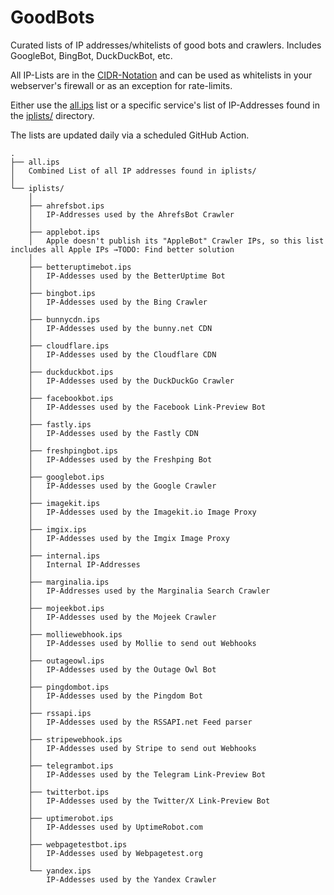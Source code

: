 # GoodBots
Curated lists of IP addresses/whitelists of good bots and crawlers. Includes GoogleBot, BingBot, DuckDuckBot, etc.

All IP-Lists are in the [CIDR-Notation](https://en.wikipedia.org/wiki/Classless_Inter-Domain_Routing) and can be used as whitelists in your webserver's firewall or as an exception for rate-limits.

Either use the [all.ips](all.ips) list or a specific service's list of IP-Addresses found in the [iplists/](iplists/) directory.

The lists are updated daily via a scheduled GitHub Action.
<!-- TODO: Better Readme -->
  
```
.
├── all.ips 
│   Combined List of all IP addresses found in iplists/
│
└── iplists/
    │
    ├── ahrefsbot.ips
    │   IP-Addresses used by the AhrefsBot Crawler
    │   
    ├── applebot.ips
    │   Apple doesn't publish its "AppleBot" Crawler IPs, so this list includes all Apple IPs →TODO: Find better solution
    │   
    ├── betteruptimebot.ips
    │   IP-Addesses used by the BetterUptime Bot
    │   
    ├── bingbot.ips
    │   IP-Addesses used by the Bing Crawler
    │   
    ├── bunnycdn.ips
    │   IP-Addesses used by the bunny.net CDN
    │   
    ├── cloudflare.ips
    │   IP-Addesses used by the Cloudflare CDN
    │   
    ├── duckduckbot.ips
    │   IP-Addesses used by the DuckDuckGo Crawler
    │   
    ├── facebookbot.ips
    │   IP-Addesses used by the Facebook Link-Preview Bot
    │   
    ├── fastly.ips
    │   IP-Addesses used by the Fastly CDN
    │   
    ├── freshpingbot.ips
    │   IP-Addesses used by the Freshping Bot
    │   
    ├── googlebot.ips
    │   IP-Addesses used by the Google Crawler
    │   
    ├── imagekit.ips
    │   IP-Addesses used by the Imagekit.io Image Proxy
    │   
    ├── imgix.ips
    │   IP-Addesses used by the Imgix Image Proxy
    │   
    ├── internal.ips
    │   Internal IP-Addresses
    │   
    ├── marginalia.ips
    │   IP-Addresses used by the Marginalia Search Crawler
    │   
    ├── mojeekbot.ips
    │   IP-Addesses used by the Mojeek Crawler
    │   
    ├── molliewebhook.ips
    │   IP-Addesses used by Mollie to send out Webhooks
    │   
    ├── outageowl.ips
    │   IP-Addesses used by the Outage Owl Bot
    │   
    ├── pingdombot.ips
    │   IP-Addesses used by the Pingdom Bot
    │   
    ├── rssapi.ips
    │   IP-Addesses used by the RSSAPI.net Feed parser
    │   
    ├── stripewebhook.ips
    │   IP-Addesses used by Stripe to send out Webhooks
    │   
    ├── telegrambot.ips
    │   IP-Addesses used by the Telegram Link-Preview Bot
    │   
    ├── twitterbot.ips
    │   IP-Addesses used by the Twitter/X Link-Preview Bot
    │
    ├── uptimerobot.ips
    │   IP-Addesses used by UptimeRobot.com
    │
    ├── webpagetestbot.ips
    │   IP-Addesses used by Webpagetest.org
    │
    └── yandex.ips 
        IP-Addesses used by the Yandex Crawler
        
```
